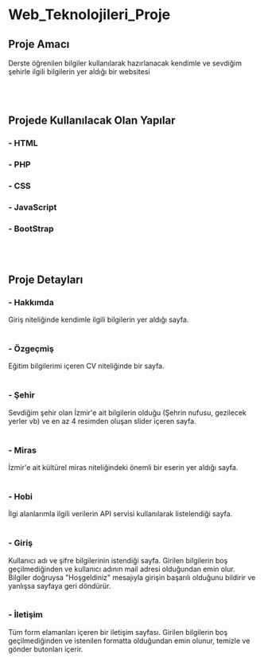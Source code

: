 # Web_Teknolojileri_Proje
 
## Proje Amacı
 
<!-- -->Derste öğrenilen bilgiler kullanılarak hazırlanacak kendimle ve sevdiğim şehirle ilgili bilgilerin yer aldığı bir websitesi
<br/><br/>

## Projede Kullanılacak Olan Yapılar

### - HTML  <br/>
### - PHP   <br/>
### - CSS   <br/>
### - JavaScript   <br/>
### - BootStrap    
<br/><br/>
 
## Proje Detayları

### - Hakkımda

Giriş niteliğinde kendimle ilgili bilgilerin yer aldığı sayfa.  
<br/> 

### - Özgeçmiş
Eğitim bilgilerimi içeren CV niteliğinde bir sayfa.
<br/> <br/> 

### - Şehir

Sevdiğim şehir olan İzmir'e ait bilgilerin olduğu (Şehrin nufusu, gezilecek yerler vb) ve en az 4 resimden oluşan slider içeren sayfa.
<br/> <br/> 

### - Miras

İzmir'e ait kültürel miras niteliğindeki önemli bir eserin yer aldığı sayfa.
<br/> <br/> 

### - Hobi

İlgi alanlarımla ilgili verilerin API servisi kullanılarak listelendiği sayfa.
<br/> <br/> 

### - Giriş

Kullanıcı adı ve şifre bilgilerinin istendiği sayfa.
Girilen bilgilerin boş geçilmediğinden ve kullanıcı adının mail adresi olduğundan emin olur. Bilgiler doğruysa "Hoşgeldiniz" mesajıyla girişin başarılı olduğunu bildirir ve yanlışsa sayfaya geri döndürür.
<br/> <br/> 

### - İletişim

Tüm form elamanları içeren bir iletişim sayfası. Girilen bilgilerin boş geçilmediğinden ve istenilen formatta olduğundan emin olunur, temizle ve gönder butonları içerir.











 
